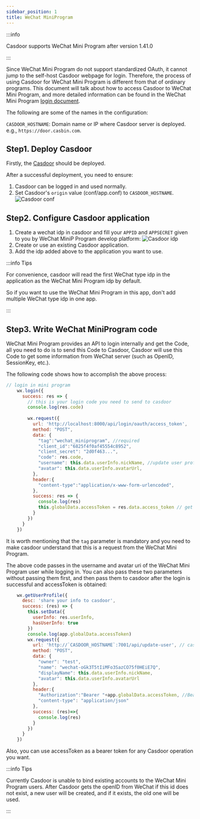 ```yaml
---
sidebar_position: 1
title: WeChat MiniProgram
---
```


:::info 

Casdoor supports WeChat Mini Program after version 1.41.0

:::

Since WeChat Mini Program do not support standardized OAuth, it cannot jump to the self-host Casdoor webpage for login. Therefore, the process of using Casdoor for WeChat Mini Program is different from that of ordinary programs. This document will talk about how to access Casdoor to WeChat Mini Program, and more detailed information can be found in the WeChat Mini Program [login document](https://developers.weixin.qq.com/miniprogram/dev/framework/open-ability/login.html).

The following are some of the names in the configuration:

`CASDOOR_HOSTNAME`: Domain name or IP where Casdoor server is deployed. e.g., `https://door.casbin.com`.

## Step1. Deploy Casdoor
Firstly, the [Casdoor](/docs/basic/server-installation) should be deployed. 

After a successful deployment, you need to ensure:
1. Casdoor can be logged in and used normally.
2. Set Casdoor's `origin` value (conf/app.conf) to `CASDOOR_HOSTNAME`.
![Casdoor conf](/img/casdoor_origin.png)

## Step2. Configure Casdoor application
1. Create a wechat idp in casdoor and fill your `APPID` and `APPSECRET` given to you by WeChat MiniP Program develop platform:
![Casdoor idp](/img/casdoor_mp.png)
2. Create or use an existing Casdoor application.
3. Add the idp added above to the application you want to use.

:::info Tips

For convenience, casdoor will read the first WeChat type idp in the application as the WeChat Mini Program idp by default.

So if you want to use the WeChat Mini Program in this app, don't add multiple WeChat type idp in one app.

:::

## Step3. Write WeChat MiniProgram code
WeChat Mini Program provides an API to login internally and get the Code, all you need to do is to send this Code to Casdoor,
Casdoor will use this Code to get some information from WeChat server (such as OpenID, SessionKey, etc.).

The following code shows how to accomplish the above process:

```js
// login in mini program
    wx.login({
      success: res => {
        // this is your login code you need to send to casdoor
        console.log(res.code)
        
        wx.request({
          url: 'http://localhost:8000/api/login/oauth/access_token',
          method: "POST",
          data: {
            "tag":"wechat_miniprogram", //required
            "client_id":"6825f4f0af45554c8952",
            "client_secret": "2d0f463...",
            "code": res.code,
            "username": this.data.userInfo.nickName, //update user profile, when you login.
            "avatar": this.data.userInfo.avatarUrl,
          },
          header:{
            "content-type":"application/x-www-form-urlencoded",
          },
          success: res => {
            console.log(res)
            this.globalData.accessToken = res.data.access_token // get casdoor's accessToken
          }
        })
      }
    })
```
It is worth mentioning that the `tag` parameter is mandatory and you need to make casdoor understand that this is a request from the WeChat Mini Program.

The above code passes in the username and avatar uri of the WeChat Mini Program user while logging in. You can also pass these two parameters without passing them first, and then pass them to casdoor after the login is successful and accessToken is obtained:
```js
    wx.getUserProfile({
      desc: 'share your info to casdoor', 
      success: (res) => {
        this.setData({
          userInfo: res.userInfo,
          hasUserInfo: true
        })
        console.log(app.globalData.accessToken)
        wx.request({
          url: 'http://`CASDOOR_HOSTNAME`:7001/api/update-user', // casdoor uri
          method: "POST",
          data: {
            "owner": "test",
            "name": "wechat-oGk3T5tIiMFo3SazCO75f0HEiE7Q",
            "displayName": this.data.userInfo.nickName,
            "avatar": this.data.userInfo.avatarUrl
          },
          header:{
            "Authorization":"Bearer "+app.globalData.accessToken, //Bearer token
            "content-type": "application/json"
          },
          success: (res)=>{
            console.log(res)
          }
        })
      }
    })
```

Also, you can use accessToken as a bearer token for any Casdoor operation you want.

:::info Tips

Currently Casdoor is unable to bind existing accounts to the WeChat Mini Program users. After Casdoor gets the openID from WeChat if this id does not exist, a new user will be created, and if it exists, the old one will be used.

:::